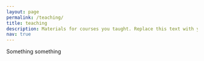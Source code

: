 ```yaml
---
layout: page
permalink: /teaching/
title: teaching
description: Materials for courses you taught. Replace this text with your description.
nav: true
---
```


Something something